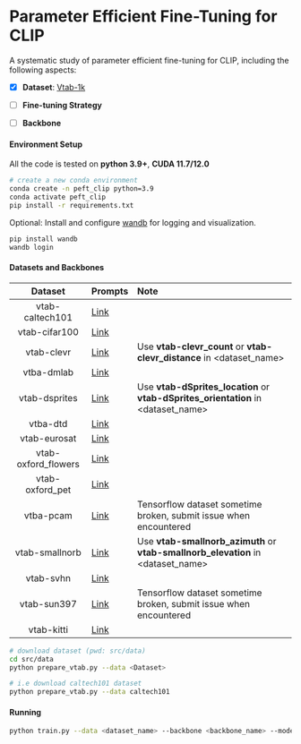 # Parameter Efficient Fine-Tuning for CLIP

A systematic study of parameter efficient fine-tuning for CLIP, including the following aspects:
- [x] **Dataset**: [Vtab-1k](https://google-research.github.io/task_adaptation/)

- [ ] **Fine-tuning Strategy**

- [ ] **Backbone**


#### Environment Setup 
All the code is tested on **python 3.9+**, **CUDA 11.7/12.0**
```bash
# create a new conda environment
conda create -n peft_clip python=3.9
conda activate peft_clip
pip install -r requirements.txt
```

Optional: Install and configure [wandb](https://wandb.ai/site) for logging and visualization.
```bash
pip install wandb
wandb login
```

#### Datasets and Backbones
| Dataset | Prompts | Note
| :---: | :--- | :--- |
| vtab-caltech101 | [Link](/src/data/prompt.md) | |
| vtab-cifar100 | [Link](/src/data/prompt.md) | |
| vtab-clevr | [Link](/src/data/prompt.md) | Use **vtab-clevr_count** or **vtab-clevr_distance** in <dataset_name> |
| vtba-dmlab | [Link](/src/data/prompt.md#vtab-dmlab) | |
| vtab-dsprites | [Link](/src/data/prompt.md) | Use **vtab-dSprites_location** or **vtab-dSprites_orientation** in <dataset_name> |
| vtba-dtd | [Link](/src/data/prompt.md) | |
| vtab-eurosat | [Link](/src/data/prompt.md) | |
| vtab-oxford_flowers | [Link](/src/data/prompt.md) | |
| vtab-oxford_pet | [Link](/src/data/prompt.md) | |
| vtba-pcam | [Link](/src/data/prompt.md#vtab-pcam) | Tensorflow dataset sometime broken, submit issue when encountered |
| vtab-smallnorb | [Link](/src/data/prompt.md) | Use **vtab-smallnorb_azimuth** or **vtab-smallnorb_elevation** in <dataset_name> |
| vtab-svhn | [Link](/src/data/prompt.md) | |
| vtab-sun397 | [Link](/src/data/prompt.md) | Tensorflow dataset sometime broken, submit issue when encountered |
| vtab-kitti | [Link](/src/data/prompt.md#vtab-kitti) | |

```bash
# download dataset (pwd: src/data)
cd src/data
python prepare_vtab.py --data <Dataset>

# i.e download caltech101 dataset
python prepare_vtab.py --data caltech101
```

#### Running
```bash
python train.py --data <dataset_name> --backbone <backbone_name> --model <strategy_name> --type <inferece_type> --shots <num_shots> --seeds <seed>
```
